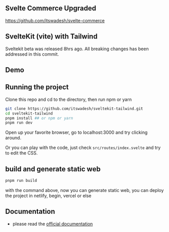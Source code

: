 ## Svelte Commerce Upgraded
https://github.com/itswadesh/svelte-commerce

## SvelteKit (vite) with Tailwind

Sveltekit beta was released 8hrs ago. All breaking changes has been addressed in this commit.

## Demo

## Running the project

Clone this repo and cd to the directory, then run npm or yarn

```bash
git clone https://github.com/itswadesh/sveltekit-tailwind.git
cd sveltekit-tailwind
pnpm install ## or npm or yarn
pnpm run dev
```

Open up your favorite browser, go to localhost:3000 and try clicking around.

Or you can play with the code, just check `src/routes/index.svelte` and try to edit the CSS.

## build and generate static web

```bash
pnpm run build
```

with the command above, now you can generate static web, you can deploy the project in netlify, begin, vercel or else

## Documentation
 - please read the [official documentation](https://kit.svelte.dev/docs)

